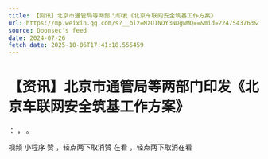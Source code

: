 ```yaml
---
title: 【资讯】北京市通管局等两部门印发《北京车联网安全筑基工作方案》
url: https://mp.weixin.qq.com/s?__biz=MzU1NDY3NDgwMQ==&mid=2247543763&idx=1&sn=048a6981101e30b607ab5b22b7b1604e
source: Doonsec's feed
date: 2024-07-26
fetch_date: 2025-10-06T17:41:18.555459
---
```


# 【资讯】北京市通管局等两部门印发《北京车联网安全筑基工作方案》

：
，
。

视频
小程序
赞
，轻点两下取消赞
在看
，轻点两下取消在看